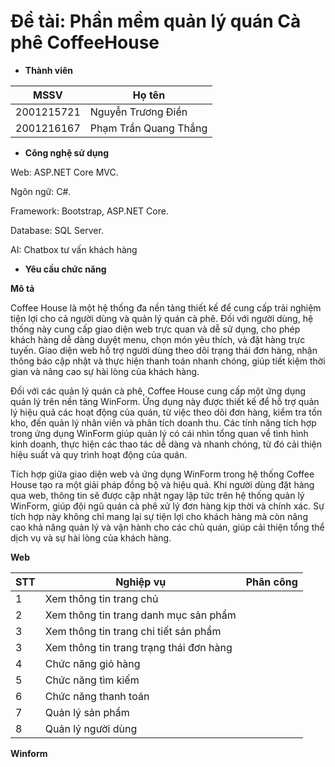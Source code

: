 # Đề tài: Phần mềm quản lý quán Cà phê CoffeeHouse

+ **Thành viên**

 <table>
        <thead>
            <tr>
                <th>MSSV</th>
                <th>Họ tên</th>
            </tr>
        </thead>
        <tbody>
            <tr>
                <td>2001215721</td>
                <td>Nguyễn Trương Điền</td>
            </tr>
            <tr>
                <td>2001216167</td>
                <td>Phạm Trần Quang Thắng</td>
            </tr>
        </tbody>
    </table>

+ **Công nghệ sử dụng**

Web: ASP.NET Core MVC.

Ngôn ngữ: C#.

Framework: Bootstrap, ASP.NET Core.

Database: SQL Server.

AI: Chatbox tư vấn khách hàng

+ **Yêu cầu chức năng**

**Mô tả**

Coffee House là một hệ thống đa nền tảng thiết kế để cung cấp trải nghiệm tiện lợi cho cả người dùng và quản lý quán cà phê. Đối với người dùng, hệ thống này cung cấp giao diện web trực quan và dễ sử dụng, cho phép khách hàng dễ dàng duyệt menu, chọn món yêu thích, và đặt hàng trực tuyến. Giao diện web hỗ trợ người dùng theo dõi trạng thái đơn hàng, nhận thông báo cập nhật và thực hiện thanh toán nhanh chóng, giúp tiết kiệm thời gian và nâng cao sự hài lòng của khách hàng.

Đối với các quản lý quán cà phê, Coffee House cung cấp một ứng dụng quản lý trên nền tảng WinForm. Ứng dụng này được thiết kế để hỗ trợ quản lý hiệu quả các hoạt động của quán, từ việc theo dõi đơn hàng, kiểm tra tồn kho, đến quản lý nhân viên và phân tích doanh thu. Các tính năng tích hợp trong ứng dụng WinForm giúp quản lý có cái nhìn tổng quan về tình hình kinh doanh, thực hiện các thao tác dễ dàng và nhanh chóng, từ đó cải thiện hiệu suất và quy trình hoạt động của quán.

Tích hợp giữa giao diện web và ứng dụng WinForm trong hệ thống Coffee House tạo ra một giải pháp đồng bộ và hiệu quả. Khi người dùng đặt hàng qua web, thông tin sẽ được cập nhật ngay lập tức trên hệ thống quản lý WinForm, giúp đội ngũ quán cà phê xử lý đơn hàng kịp thời và chính xác. Sự tích hợp này không chỉ mang lại sự tiện lợi cho khách hàng mà còn nâng cao khả năng quản lý và vận hành cho các chủ quán, giúp cải thiện tổng thể dịch vụ và sự hài lòng của khách hàng.

**Web**

<table>
        <thead>
            <tr>
                <th>STT</th>
                <th>Nghiệp vụ</th>
                <th>Phân công</th>
            </tr>
        </thead>
        <tbody>
            <tr>
                <td>1</td>
                <td>Xem thông tin trang chủ</td>
                <td></td>
            </tr>
            <tr>
                <td>2</td>
                <td>Xem thông tin trang danh mục sản phẩm</td>
                <td></td>
            </tr>
          <tr>
                <td>3</td>
                <td>Xem thông tin trang chi tiết sản phẩm</td>
                <td></td>
            </tr>
          <tr>
                <td>3</td>
                <td>Xem thông tin trang trạng thái đơn hàng</td>
                <td></td>
            </tr>
          <tr>
                <td>4</td>
                <td>Chức năng giỏ hàng</td>
                <td></td>
            </tr>
          <tr>
                <td>5</td>
                <td>Chức năng tìm kiếm</td>
                <td></td>
            </tr>
          <tr>
                <td>6</td>
                <td>Chức năng thanh toán</td>
                <td></td>
            </tr>
           <tr>
                <td>7</td>
                <td>Quản lý sản phẩm</td>
                <td></td>
            </tr>
           <tr>
                <td>8</td>
                <td>Quản lý người dùng</td>
                <td></td>
            </tr>
        </tbody>
    </table>

**Winform**



